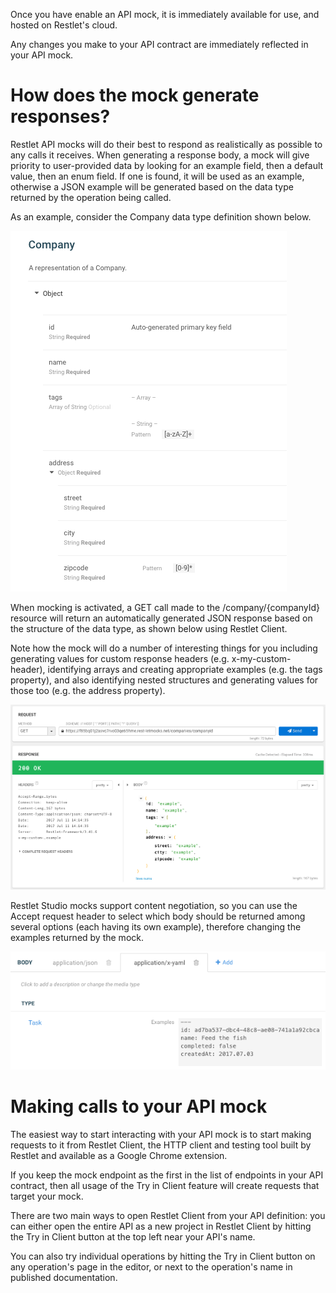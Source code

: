 Once you have enable an API mock, it is immediately available for use, and hosted on Restlet's cloud.

Any changes you make to your API contract are immediately reflected in your API mock.

# How does the mock generate responses?

Restlet API mocks will do their best to respond as realistically as possible to any calls it receives. When generating a response body, a mock will give priority to user-provided data by looking for an example field, then a default value, then an enum field. If one is found, it will be used as an example, otherwise a JSON example will be generated based on the data type returned by the operation being called.

As an example, consider the Company data type definition shown below.

![Example data type](images/datatype.png "Example data type")

When mocking is activated, a GET call made to the /company/{companyId} resource will return an automatically generated JSON response based on the structure of the data type, as shown below using Restlet Client.

Note how the mock will do a number of interesting things for you including generating values for custom response headers (e.g. x-my-custom-header), identifying arrays and creating appropriate examples (e.g. the tags property), and also identifying nested structures and generating values for those too (e.g. the address property).

![Calling the mock in Restlet Client](images/trymock-smaller.png "Calling the mock in Restlet Client")

Restlet Studio mocks support content negotiation, so you can use the Accept request header to select which body should be returned among several options (each having its own example), therefore changing the examples returned by the mock.

![Content negotiation](images/content-nego-example.png "Content negotiation")

# Making calls to your API mock

The easiest way to start interacting with your API mock is to start making requests to it from Restlet Client, the HTTP client and testing tool built by Restlet and available as a Google Chrome extension.

If you keep the mock endpoint as the first in the list of endpoints in your API contract, then all usage of the Try in Client feature will create requests that target your mock.

There are two main ways to open Restlet Client from your API definition: you can either open the entire API as a new project in Restlet Client by hitting the Try in Client button at the top left near your API's name.

You can also try individual operations by hitting the Try in Client button on any operation's page in the editor, or next to the operation's name in published documentation.
